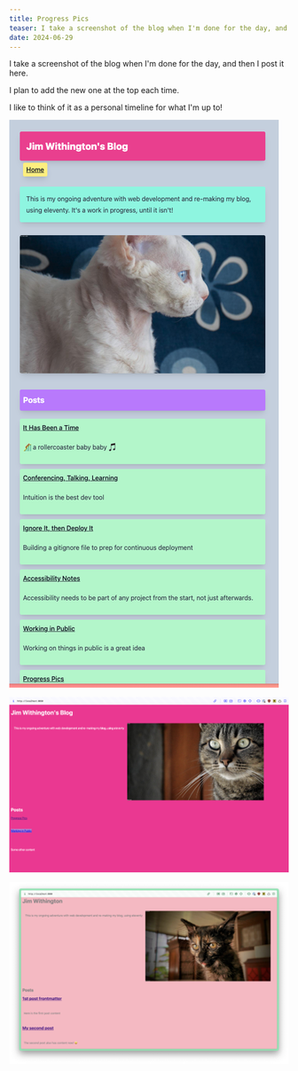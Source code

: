 ```yaml
---
title: Progress Pics
teaser: I take a screenshot of the blog when I'm done for the day, and then I post it here.
date: 2024-06-29
---
```


I take a screenshot of the blog when I'm done for the day, and then I post it here.

I plan to add the new one at the top each time.

I like to think of it as a personal timeline for what I'm up to!

![a screenshot of this site from 09/30/24](/img/093024-tailwind-time.png)

![a screenshot of this site from 07/01/24](/img/070124-website.png)

![a screenshot of this site from 06/29/24](/img/062924-day-one.png)
